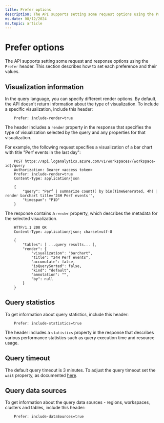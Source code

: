 ```yaml
---
title: Prefer options
description: The API supports setting some request options using the Prefer header. This section describes how to set each preference and their values.
ms.date: 08/12/2024
ms.topic: article
---
```

# Prefer options

The API supports setting some request and response options using the `Prefer` header. This section describes how to set each preference and their values.

## Visualization information

In the query language, you can specify different render options. By default, the API doesn't return information about the type of visualization. To include a specific visualization, include this header:

```
    Prefer: include-render=true
```

The header includes a `render` property in the response that specifies the type of visualization selected by the query and any properties for that visualization.

For example, the following request specifies a visualization of a bar chart with title "Perf events in the last day":

```
    POST https://api.loganalytics.azure.com/v1/workspaces/{workspace-id}/query
    Authorization: Bearer <access token>
    Prefer: include-render=true
    Content-Type: application/json
    
    {
        "query": "Perf | summarize count() by bin(TimeGenerated, 4h) | render barchart title='24H Perf events'",
        "timespan": "P1D"
    }
```

The response contains a `render` property, which describes the metadata for the selected visualization.

```
    HTTP/1.1 200 OK
    Content-Type: application/json; charset=utf-8
    
    {
        "tables": [ ...query results... ],
        "render": {
            "visualization": "barchart",
            "title": "24H Perf events",
            "accumulate": false,
            "isQuerySorted": false,
            "kind": "default",
            "annotation": "",
            "by": null
        }
    }
```

## Query statistics

To get information about query statistics, include this header:

```
    Prefer: include-statistics=true
```

The header includes a `statistics` property in the response that describes various performance statistics such as query execution time and resource usage.

## Query timeout
The default query timeout is 3 minutes. To adjust the query timeout set the `wait` property, as documented [here](timeouts.md). 

## Query data sources
To get information about the query data sources - regions, workspaces, clusters and tables, include this header:

```
    Prefer: include-dataSources=true
```
